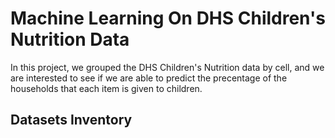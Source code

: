 # Machine Learning On DHS Children's Nutrition Data

In this project, we grouped the DHS Children's Nutrition data by cell, and we are interested to see if we are able to predict the precentage of the households that each item is given to children.

## Datasets Inventory

